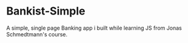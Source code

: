 # Bankist-Simple
A simple, single page Banking app i built while learning JS from Jonas Schmedtmann's course.
